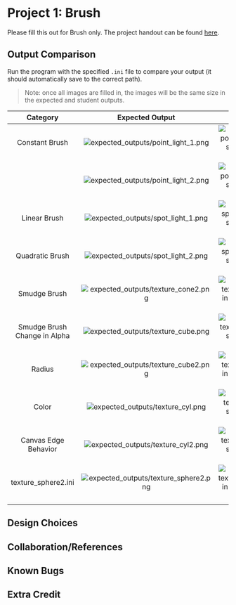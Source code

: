 # Project 1: Brush

Please fill this out for Brush only. The project handout can be found [here](https://cs1230.graphics/projects/raster/1).

## Output Comparison
Run the program with the specified `.ini` file to compare your output (it should automatically save to the correct path).

> Note: once all images are filled in, the images will be the same size in the expected and student outputs.

| Category | Expected Output | Your Output |
| :---------------------------------------: | :--------------------------------------------------: | :-------------------------------------------------: | 
| Constant Brush |  ![expected_outputs/point_light_1.png](expected_outputs/point_light_1.png) | ![Place point_light_1.png in student_outputs folder](student_outputs/point_light_1.png) |
|  |  ![expected_outputs/point_light_2.png](expected_outputs/point_light_2.png) | ![Place point_light_2.png in student_outputs folder](student_outputs/point_light_2.png) |
| Linear Brush |  ![expected_outputs/spot_light_1.png](expected_outputs/spot_light_1.png) | ![Place spot_light_1.png in student_outputs folder](student_outputs/spot_light_1.png) |
| Quadratic Brush |  ![expected_outputs/spot_light_2.png](expected_outputs/spot_light_2.png) | ![Place spot_light_2.png in student_outputs folder](student_outputs/spot_light_2.png) |
| Smudge Brush |  ![expected_outputs/texture_cone2.png](expected_outputs/texture_cone2.png) | ![Place texture_cone2.png in student_outputs folder](student_outputs/texture_cone2.png) |
| Smudge Brush Change in Alpha |  ![expected_outputs/texture_cube.png](expected_outputs/texture_cube.png) | ![Place texture_cube.png in student_outputs folder](student_outputs/texture_cube.png) |
| Radius |  ![expected_outputs/texture_cube2.png](expected_outputs/texture_cube2.png) | ![Place texture_cube2.png in student_outputs folder](student_outputs/texture_cube2.png) |
| Color |  ![expected_outputs/texture_cyl.png](expected_outputs/texture_cyl.png) | ![Place texture_cyl.png in student_outputs folder](student_outputs/texture_cyl.png) |
| Canvas Edge Behavior |  ![expected_outputs/texture_cyl2.png](expected_outputs/texture_cyl2.png) | ![Place texture_cyl2.png in student_outputs folder](student_outputs/texture_cyl2.png) |
| texture_sphere2.ini |  ![expected_outputs/texture_sphere2.png](expected_outputs/texture_sphere2.png) | ![Place texture_sphere2.png in student_outputs folder](student_outputs/texture_sphere2.png) |
| | | |

## Design Choices

## Collaboration/References

## Known Bugs

## Extra Credit
